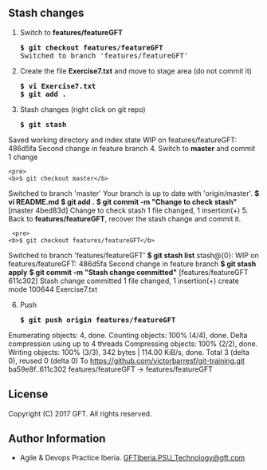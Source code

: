 ## Stash changes

 1. Switch to **features/featureGFT**  
 
    <pre>
    <b>$ git checkout features/featureGFT</b>
    Switched to branch 'features/featureGFT'
    </pre>
    
 2. Create the file **Exercise7.txt** and move to stage area (do not commit it)  
 
    <pre>
    <b>$ vi Exercise7.txt</b>
    <b>$ git add .</b>
    </pre>
 3. Stash changes (right click on git repo)  

    <pre>
    <b>$ git stash</b>
Saved working directory and index state WIP on features/featureGFT: 486d5fa Second change in feature branch
    </pre>
 4. Switch to **master** and commit 1 change  

    <pre>
    <b>$ git checkout master</b>
Switched to branch 'master'
Your branch is up to date with 'origin/master'.
<b>$ vi README.md</b>
<b>$ git add .</b>
<b>$ git commit -m "Change to check stash"</b>
[master 4bed83d] Change to check stash
 1 file changed, 1 insertion(+)
    </pre>
 5. Back to **features/featureGFT**, recover the stash change and commit it.  
 
     <pre>
    <b>$ git checkout features/featureGFT</b>
Switched to branch 'features/featureGFT'
<b>$ git stash list</b>
stash@{0}: WIP on features/featureGFT: 486d5fa Second change in feature branch
<b>$ git stash apply</b>
<b>$ git commit -m "Stash change committed"</b>
[features/featureGFT 611c302] Stash change committed
 1 file changed, 1 insertion(+)
 create mode 100644 Exercise7.txt
     </pre>
     
 6. Push  

    <pre>
    <b>$ git push origin features/featureGFT</b>
Enumerating objects: 4, done.
Counting objects: 100% (4/4), done.
Delta compression using up to 4 threads
Compressing objects: 100% (2/2), done.
Writing objects: 100% (3/3), 342 bytes | 114.00 KiB/s, done.
Total 3 (delta 0), reused 0 (delta 0)
To https://github.com/victorbarresf/git-training.git
   ba59e8f..611c302  features/featureGFT -> features/featureGFT
    </pre>

## License
Copyright (C) 2017 GFT. All rights reserved.

## Author Information
* Agile & Devops Practice Iberia. GFTIberia.PSU_Technology@gft.com
